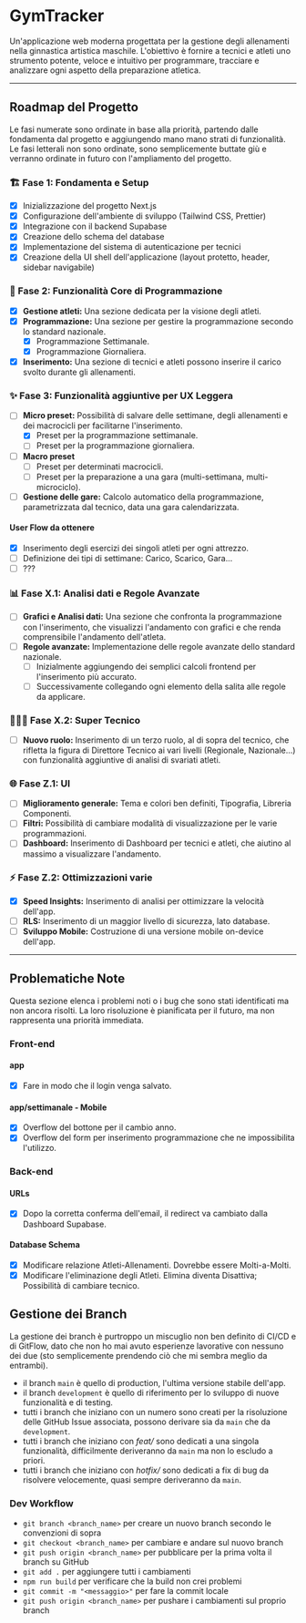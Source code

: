 # GymTracker

Un'applicazione web moderna progettata per la gestione degli allenamenti nella ginnastica artistica maschile. L'obiettivo è fornire a tecnici e atleti uno strumento potente, veloce e intuitivo per programmare, tracciare e analizzare ogni aspetto della preparazione atletica.

---

## Roadmap del Progetto

Le fasi numerate sono ordinate in base alla priorità, partendo dalle fondamenta dal progetto e aggiungendo mano mano strati di funzionalità.
Le fasi letterali non sono ordinate, sono semplicemente buttate giù e verranno ordinate in futuro con l'ampliamento del progetto.

### 🏗️ Fase 1: Fondamenta e Setup

- [x] Inizializzazione del progetto Next.js
- [x] Configurazione dell'ambiente di sviluppo (Tailwind CSS, Prettier)
- [x] Integrazione con il backend Supabase
- [x] Creazione dello schema del database
- [x] Implementazione del sistema di autenticazione per tecnici
- [x] Creazione della UI shell dell'applicazione (layout protetto, header, sidebar navigabile)

### 🎯 Fase 2: Funzionalità Core di Programmazione

- [x] **Gestione atleti:** Una sezione dedicata per la visione degli atleti.
- [x] **Programmazione:** Una sezione per gestire la programmazione secondo lo standard nazionale.
  - [x] Programmazione Settimanale.
  - [x] Programmazione Giornaliera.
- [x] **Inserimento:** Una sezione di tecnici e atleti possono inserire il carico svolto durante gli allenamenti.

### ✨ Fase 3: Funzionalità aggiuntive per UX Leggera

- [ ] **Micro preset:** Possibilità di salvare delle settimane, degli allenamenti e dei macrocicli per facilitarne l'inserimento.
  - [x] Preset per la programmazione settimanale.
  - [ ] Preset per la programmazione giornaliera.
- [ ] **Macro preset**
  - [ ] Preset per determinati macrocicli.
  - [ ] Preset per la preparazione a una gara (multi-settimana, multi-microciclo).
- [ ] **Gestione delle gare:** Calcolo automatico della programmazione, parametrizzata dal tecnico, data una gara calendarizzata.

#### User Flow da ottenere

- [x] Inserimento degli esercizi dei singoli atleti per ogni attrezzo.
- [ ] Definizione dei tipi di settimane: Carico, Scarico, Gara...
- [ ] ???

### 📊 Fase X.1: Analisi dati e Regole Avanzate

- [ ] **Grafici e Analisi dati:** Una sezione che confronta la programmazione con l'inserimento, che visualizzi l'andamento con grafici e che renda comprensibile l'andamento dell'atleta.
- [ ] **Regole avanzate:** Implementazione delle regole avanzate dello standard nazionale.
  - [ ] Inizialmente aggiungendo dei semplici calcoli frontend per l'inserimento più accurato.
  - [ ] Successivamente collegando ogni elemento della salita alle regole da applicare.

### 🧑🏻‍🔧 Fase X.2: Super Tecnico

- [ ] **Nuovo ruolo:** Inserimento di un terzo ruolo, al di sopra del tecnico, che rifletta la figura di Direttore Tecnico ai vari livelli (Regionale, Nazionale...) con funzionalità aggiuntive di analisi di svariati atleti.

### 🌐 Fase Z.1: UI

- [ ] **Miglioramento generale:** Tema e colori ben definiti, Tipografia, Libreria Componenti.
- [ ] **Filtri:** Possibilità di cambiare modalità di visualizzazione per le varie programmazioni.
- [ ] **Dashboard:** Inserimento di Dashboard per tecnici e atleti, che aiutino al massimo a visualizzare l'andamento.

### ⚡ Fase Z.2: Ottimizzazioni varie

- [x] **Speed Insights:** Inserimento di analisi per ottimizzare la velocità dell'app.
- [ ] **RLS:** Inserimento di un maggior livello di sicurezza, lato database.
- [ ] **Sviluppo Mobile:** Costruzione di una versione mobile on-device dell'app.

---

## Problematiche Note

Questa sezione elenca i problemi noti o i bug che sono stati identificati ma non ancora risolti. La loro risoluzione è pianificata per il futuro, ma non rappresenta una priorità immediata.

### Front-end

#### app

- [x] Fare in modo che il login venga salvato.

#### app/settimanale - Mobile

- [x] Overflow del bottone per il cambio anno.
- [x] Overflow del form per inserimento programmazione che ne impossibilita l'utilizzo.

### Back-end

#### URLs

- [x] Dopo la corretta conferma dell'email, il redirect va cambiato dalla Dashboard Supabase.

#### Database Schema

- [x] Modificare relazione Atleti-Allenamenti. Dovrebbe essere Molti-a-Molti.
- [x] Modificare l'eliminazione degli Atleti. Elimina diventa Disattiva; Possibilità di cambiare tecnico.

## Gestione dei Branch

La gestione dei branch è purtroppo un miscuglio non ben definito di CI/CD e di GitFlow, dato che non ho mai avuto esperienze lavorative con nessuno dei due (sto semplicemente prendendo ciò che mi sembra meglio da entrambi).

- il branch `main` è quello di production, l'ultima versione stabile dell'app.
- il branch `development` è quello di riferimento per lo sviluppo di nuove funzionalità e di testing.
- tutti i branch che iniziano con un numero sono creati per la risoluzione delle GitHub Issue associata, possono derivare sia da `main` che da `development`.
- tutti i branch che iniziano con _feat/_ sono dedicati a una singola funzionalità, difficilmente deriveranno da `main` ma non lo escludo a priori.
- tutti i branch che iniziano con _hotfix/_ sono dedicati a fix di bug da risolvere velocemente, quasi sempre deriveranno da `main`.

### Dev Workflow

- `git branch <branch_name>` per creare un nuovo branch secondo le convenzioni di sopra
- `git checkout <branch_name>` per cambiare e andare sul nuovo branch
- `git push origin <branch_name>` per pubblicare per la prima volta il branch su GitHub
- `git add .` per aggiungere tutti i cambiamenti
- `npm run build` per verificare che la build non crei problemi
- `git commit -m "<messaggio>"` per fare la commit locale
- `git push origin <branch_name>` per pushare i cambiamenti sul proprio branch

